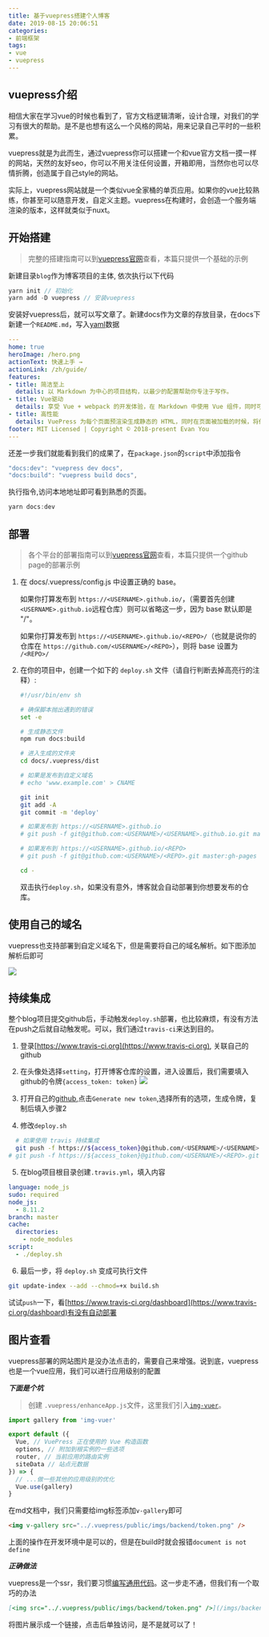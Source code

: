 ```yaml
---
title: 基于vuepress搭建个人博客
date: 2019-08-15 20:06:51
categories:
- 前端框架
tags:
- vue
- vuepress
---
```


## vuepress介绍

相信大家在学习vue的时候也看到了，官方文档逻辑清晰，设计合理，对我们的学习有很大的帮助。是不是也想有这么一个风格的网站，用来记录自己平时的一些积累。

vuepress就是为此而生，通过vuepress你可以搭建一个和vue官方文档一摸一样的网站，天然的友好seo，你可以不用关注任何设置，开箱即用，当然你也可以尽情折腾，创造属于自己style的网站。

实际上，vuepress网站就是一个类似vue全家桶的单页应用。如果你的vue比较熟练，你甚至可以随意开发，自定义主题。vuepress在构建时，会创造一个服务端渲染的版本，这样就类似于nuxt。

## 开始搭建

> 完整的搭建指南可以到[vuepress官网](https://vuepress.vuejs.org/zh/)查看，本篇只提供一个基础的示例

新建目录`blog`作为博客项目的主体, 依次执行以下代码

```javascript
yarn init // 初始化
yarn add -D vuepress // 安装vuepress
```

安装好vuepress后，就可以写文章了。新建docs作为文章的存放目录，在docs下新建一个`README.md`，写入[yaml](https://ansible-tran.readthedocs.io/en/latest/docs/YAMLSyntax.html)数据

```yaml
---
home: true
heroImage: /hero.png
actionText: 快速上手 →
actionLink: /zh/guide/
features:
- title: 简洁至上
  details: 以 Markdown 为中心的项目结构，以最少的配置帮助你专注于写作。
- title: Vue驱动
  details: 享受 Vue + webpack 的开发体验，在 Markdown 中使用 Vue 组件，同时可以使用 Vue 来开发自定义主题。
- title: 高性能
  details: VuePress 为每个页面预渲染生成静态的 HTML，同时在页面被加载的时候，将作为 SPA 运行。
footer: MIT Licensed | Copyright © 2018-present Evan You
---
```

还差一步我们就能看到我们的成果了，在`package.json`的`script`中添加指令

```javascript
"docs:dev": "vuepress dev docs",
"docs:build": "vuepress build docs",
```

执行指令,访问本地地址即可看到熟悉的页面。

```javascript
yarn docs:dev
```

## 部署

>各个平台的部署指南可以到[vuepress官网](https://vuepress.vuejs.org/zh/guide/deploy.html#github-pages)查看，本篇只提供一个github page的部署示例

1. 在 docs/.vuepress/config.js 中设置正确的 base。

   如果你打算发布到 `https://<USERNAME>.github.io/`，（需要首先创建`<USERNAME>.github.io`远程仓库）则可以省略这一步，因为 base 默认即是 "/"。

   如果你打算发布到 `https://<USERNAME>.github.io/<REPO>/`（也就是说你的仓库在 `https://github.com/<USERNAME>/<REPO>`），则将 base 设置为 `/<REPO>/`
2. 在你的项目中，创建一个如下的 `deploy.sh` 文件（请自行判断去掉高亮行的注释）:
    ```bash
    #!/usr/bin/env sh

    # 确保脚本抛出遇到的错误
    set -e

    # 生成静态文件
    npm run docs:build

    # 进入生成的文件夹
    cd docs/.vuepress/dist

    # 如果是发布到自定义域名
    # echo 'www.example.com' > CNAME

    git init
    git add -A
    git commit -m 'deploy'

    # 如果发布到 https://<USERNAME>.github.io
    # git push -f git@github.com:<USERNAME>/<USERNAME>.github.io.git master

    # 如果发布到 https://<USERNAME>.github.io/<REPO>
    # git push -f git@github.com:<USERNAME>/<REPO>.git master:gh-pages

    cd -
    ```

    双击执行`deploy.sh`，如果没有意外，博客就会自动部署到你想要发布的仓库。

## 使用自己的域名

vuepress也支持部署到自定义域名下，但是需要将自己的域名解析。如下图添加解析后即可

![](/imgs/backend/domain.png)

## 持续集成

整个blog项目提交github后，手动触发`deploy.sh`部署，也比较麻烦，有没有方法在push之后就自动触发呢。可以，我们通过`travis-ci`来达到目的。

1. 登录[https://www.travis-ci.org](https://www.travis-ci.org), 关联自己的github

2. 在头像处选择`setting`，打开博客仓库的设置，进入设置后，我们需要填入github的令牌`{access_token: token}`
    ![](/imgs/backend/token.png)

3. 打开自己的[github](https://github.com/settings/tokens),点击`Generate new token`,选择所有的选项，生成令牌，复制后填入步骤2

4. 修改`deploy.sh`

  ```bash
    # 如果使用 travis 持续集成
    git push -f https://${access_token}@github.com/<USERNAME>/<USERNAME>.github.io.git master
  # git push -f https://${access_token}@github.com/<USERNAME>/<REPO>.git master:gh-pages
  ```

5. 在blog项目根目录创建`.travis.yml`，填入内容

  ```yaml
  language: node_js
  sudo: required
  node_js:
    - 8.11.2
  branch: master
  cache:
    directories:
      - node_modules
  script:
    - ./deploy.sh
  ```

6. 最后一步，将 `deploy.sh` 变成可执行文件

  ```bash
  git update-index --add --chmod=+x build.sh
  ```

试试`push`一下，看[https://www.travis-ci.org/dashboard](https://www.travis-ci.org/dashboard)有没有自动部署

## 图片查看

vuepress部署的网站图片是没办法点击的，需要自己来增强。说到底，vuepress也是一个vue应用，我们可以进行应用级别的配置

***下面是个坑***

> 创建 `.vuepress/enhanceApp.js`文件，这里我们引入[`img-vuer`](https://www.npmjs.com/package/img-vuer)。

```javascript
import gallery from 'img-vuer'

export default ({
  Vue, // VuePress 正在使用的 Vue 构造函数
  options, // 附加到根实例的一些选项
  router, // 当前应用的路由实例
  siteData // 站点元数据
}) => {
  // ...做一些其他的应用级别的优化
  Vue.use(gallery)
}
```

在md文档中，我们只需要给img标签添加`v-gallery`即可

```md
<img v-gallery src="../.vuepress/public/imgs/backend/token.png" />
```

上面的操作在开发环境中是可以的，但是在build时就会报错`document is not define`

***正确做法***

vuepress是一个ssr，我们要习惯[编写通用代码](https://ssr.vuejs.org/zh/universal.html)。这一步走不通，但我们有一个取巧的办法

```md
[<img src="../.vuepress/public/imgs/backend/token.png" />](/imgs/backend/token.png)
```

将图片展示成一个链接，点击后单独访问，是不是就可以了！
